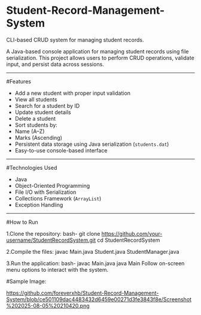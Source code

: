 # Student-Record-Management-System
CLI-based CRUD system for managing student records.

A Java-based console application for managing student records using file serialization. This project allows users to perform CRUD operations, validate input, and persist data across sessions.

---

#Features

- Add a new student with proper input validation
- View all students
- Search for a student by ID
- Update student details
- Delete a student
- Sort students by:
- Name (A–Z)
- Marks (Ascending)
- Persistent data storage using Java serialization (`students.dat`)
- Easy-to-use console-based interface

---

#Technologies Used

- Java
- Object-Oriented Programming
- File I/O with Serialization
- Collections Framework (`ArrayList`)
- Exception Handling

---

#How to Run

1.Clone the repository:
bash-
git clone https://github.com/your-username/StudentRecordSystem.git
cd StudentRecordSystem
   
2.Compile the files:
javac Main.java Student.java StudentManager.java

3.Run the application:
bash-
javac Main.java
java Main
Follow on-screen menu options to interact with the system.

#Sample Image:

https://github.com/foreverxhb/Student-Record-Management-System/blob/ce501109dac4483432d6459e00271d3fe3843f8e/Screenshot%202025-08-05%20210420.png
